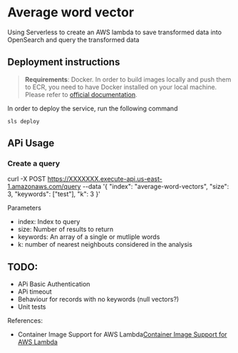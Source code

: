 # Average word vector

Using Serverless to create an AWS lambda to save transformed data into OpenSearch and query the transformed data


## Deployment instructions

> **Requirements**: Docker. In order to build images locally and push them to ECR, you need to have Docker installed on your local machine. Please refer to [official documentation](https://docs.docker.com/get-docker/).

In order to deploy the service, run the following command

```
sls deploy
```

## APi Usage


### Create a query

curl -X POST https://XXXXXXX.execute-api.us-east-1.amazonaws.com/query --data '{ "index": "average-word-vectors", "size": 3, "keywords": ["test"], "k": 3 }'


Parameters
- index: Index to query
- size: Number of results to return
- keywords: An array of a single or mutliple words
- k: number of nearest neighbouts considered in the analysis


##  TODO:

- APi Basic Authentication
- APi timeout
- Behaviour for records with no keywords (null vectors?)
- Unit tests


References:

- Container Image Support for AWS Lambda[Container Image Support for AWS Lambda](https://www.serverless.com/blog/container-support-for-lambda)
